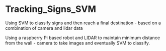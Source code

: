 # Tracking_Signs_SVM
Using SVM to classify signs and then reach a final destination - based on a combination of camera and lidar data

Using a raspberry Pi based robot and LIDAR to maintain minimum distance from the wall - camera to take images and eventually SVM to classify.
